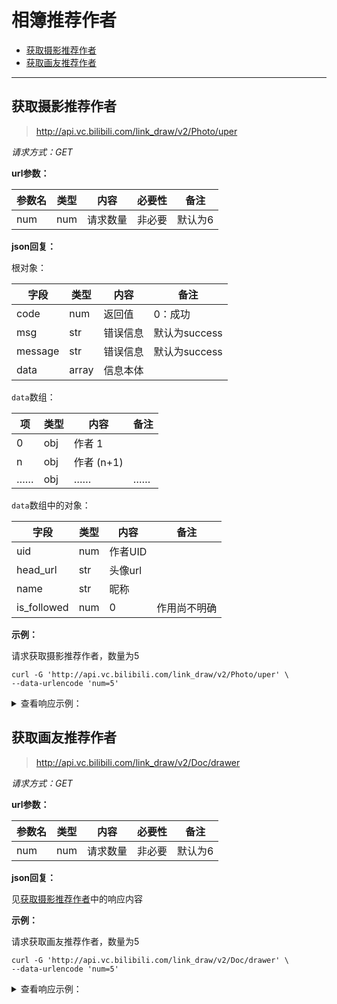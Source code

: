 # 相簿推荐作者

- [获取摄影推荐作者](#获取摄影推荐作者)
- [获取画友推荐作者](#获取画友推荐作者)

---

## 获取摄影推荐作者

> http://api.vc.bilibili.com/link_draw/v2/Photo/uper

*请求方式：GET*

**url参数：**

| 参数名 | 类型 | 内容     | 必要性 | 备注    |
| ------ | ---- | -------- | ------ | ------- |
| num    | num  | 请求数量 | 非必要 | 默认为6 |

**json回复：**

根对象：

| 字段    | 类型  | 内容     | 备注          |
| ------- | ----- | -------- | ------------- |
| code    | num   | 返回值   | 0：成功       |
| msg     | str   | 错误信息 | 默认为success |
| message | str   | 错误信息 | 默认为success |
| data    | array | 信息本体 |               |

`data`数组：

| 项   | 类型 | 内容       | 备注 |
| ---- | ---- | ---------- | ---- |
| 0    | obj  | 作者 1     |      |
| n    | obj  | 作者 (n+1) |      |
| ……   | obj  | ……         | ……   |

`data`数组中的对象：

| 字段        | 类型 | 内容    | 备注         |
| ----------- | ---- | ------- | ------------ |
| uid         | num  | 作者UID |              |
| head_url    | str  | 头像url |              |
| name        | str  | 昵称    |              |
| is_followed | num  | 0       | 作用尚不明确 |

**示例：**

请求获取摄影推荐作者，数量为5

```shell
curl -G 'http://api.vc.bilibili.com/link_draw/v2/Photo/uper' \
--data-urlencode 'num=5'
```

<details>
<summary>查看响应示例：</summary>

```json
{
    "code": 0,
    "msg": "success",
    "message": "success",
    "data": [
        {
            "uid": 36974706,
            "head_url": "https://i2.hdslb.com/bfs/face/fa7ef3a5124e2ebfd2094e0bc2f42c752c1abd21.jpg",
            "name": "幹物小幺",
            "is_followed": 0
        },
        {
            "uid": 3223860,
            "head_url": "https://i0.hdslb.com/bfs/face/c5400d25eb7700cd41d88dff5b800bd55ec27cfe.jpg",
            "name": "您算哪根葱",
            "is_followed": 0
        },
        {
            "uid": 941228,
            "head_url": "https://i2.hdslb.com/bfs/face/f38f000d4df21e9bea96d3573efdf81ae02f4ddf.jpg",
            "name": "碳酸熊卡",
            "is_followed": 0
        },
        {
            "uid": 2624541,
            "head_url": "https://i0.hdslb.com/bfs/face/86ccd746af8b1e8bfcdd432de7f0ce1e2b2cb8b0.jpg",
            "name": "_一之濑光",
            "is_followed": 0
        },
        {
            "uid": 29963706,
            "head_url": "https://i1.hdslb.com/bfs/face/c054f097f1b882fc6ad8a67d0f0f88e3acd3bc88.jpg",
            "name": "公子温温温如",
            "is_followed": 0
        }
    ]
}
```

</details>

## 获取画友推荐作者

> http://api.vc.bilibili.com/link_draw/v2/Doc/drawer

*请求方式：GET*

**url参数：**

| 参数名 | 类型 | 内容     | 必要性 | 备注    |
| ------ | ---- | -------- | ------ | ------- |
| num    | num  | 请求数量 | 非必要 | 默认为6 |

**json回复：**

见[获取摄影推荐作者](#获取摄影推荐作者)中的响应内容

**示例：**

请求获取画友推荐作者，数量为5

```shell
curl -G 'http://api.vc.bilibili.com/link_draw/v2/Doc/drawer' \
--data-urlencode 'num=5'
```

<details>
<summary>查看响应示例：</summary>

```json
{
    "code": 0,
    "msg": "success",
    "message": "success",
    "data": [
        {
            "uid": 7905675,
            "head_url": "http://i1.hdslb.com/bfs/face/d4765fd020e8b96e331861cb4d6a3afde4e70d1d.jpg",
            "name": "我真的是离城",
            "is_followed": 0
        },
        {
            "uid": 20356494,
            "head_url": "http://i0.hdslb.com/bfs/face/0686141506894df969832d7dda91f2a0c4cdc24b.jpg",
            "name": "ZM-PANDA",
            "is_followed": 0
        },
        {
            "uid": 4836885,
            "head_url": "http://i1.hdslb.com/bfs/face/48822c5aa7aeae9d3dd2010388baa2b0e1c5cc0a.jpg",
            "name": "六六子w",
            "is_followed": 0
        },
        {
            "uid": 2575079,
            "head_url": "http://i1.hdslb.com/bfs/face/cb3d6f4fb2fbe5aa85ab8773a1a19cec6d8ff1e1.jpg",
            "name": "念萦墨葵",
            "is_followed": 0
        },
        {
            "uid": 1904878,
            "head_url": "http://i0.hdslb.com/bfs/face/f6de926b3905ec7bb9e36202d80eb931d12f70ac.jpg",
            "name": "fedsnk",
            "is_followed": 0
        }
    ]
}
```

</details>

